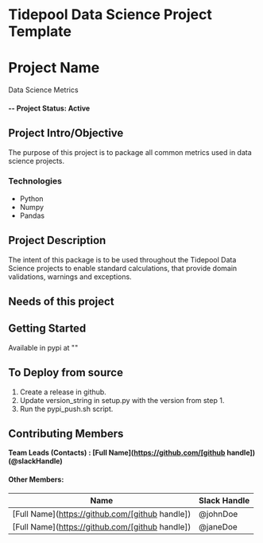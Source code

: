# Tidepool Data Science Project Template


# Project Name
Data Science Metrics

#### -- Project Status: Active  

## Project Intro/Objective
The purpose of this project is to package all common metrics used in data science projects. 

### Technologies
* Python
* Numpy
* Pandas 


## Project Description
The intent of this package is to be used throughout the Tidepool Data Science projects to enable standard calculations, 
that provide domain validations, warnings and exceptions.

## Needs of this project

## Getting Started

Available in pypi at "" 

## To Deploy from source
1. Create a release in github. 
2. Update version_string in setup.py with the version from step 1. 
3. Run the pypi_push.sh script.

## Contributing Members

**Team Leads (Contacts) : [Full Name](https://github.com/[github handle])(@slackHandle)**

#### Other Members:

|Name     |  Slack Handle   |
|---------|-----------------|
|[Full Name](https://github.com/[github handle])| @johnDoe        |
|[Full Name](https://github.com/[github handle]) |     @janeDoe    |

